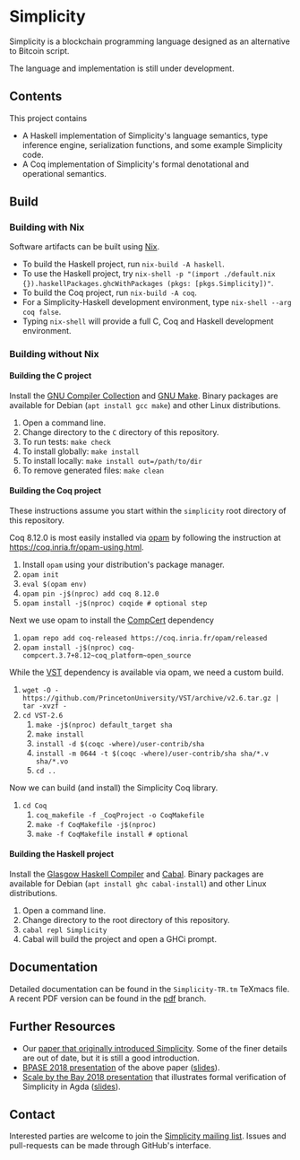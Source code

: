 # Simplicity

Simplicity is a blockchain programming language designed as an alternative to Bitcoin script.

The language and implementation is still under development.

## Contents

This project contains

* A Haskell implementation of Simplicity's language semantics, type inference engine, serialization functions, and some example Simplicity code.
* A Coq implementation of Simplicity's formal denotational and operational semantics.

## Build

### Building with Nix

Software artifacts can be built using [Nix](https://nixos.org/nix/).

* To build the Haskell project, run `nix-build -A haskell`.
* To use the Haskell project, try `nix-shell -p "(import ./default.nix {}).haskellPackages.ghcWithPackages (pkgs: [pkgs.Simplicity])"`.
* To build the Coq project, run `nix-build -A coq`.
* For a Simplicity-Haskell development environment, type `nix-shell --arg coq false`.
* Typing `nix-shell` will provide a full C, Coq and Haskell development environment.

### Building without Nix

#### Building the C project

Install the [GNU Compiler Collection](https://gcc.gnu.org/) and [GNU Make](https://www.gnu.org/software/make/).
Binary packages are available for Debian (`apt install gcc make`) and other Linux distributions.

1. Open a command line.
1. Change directory to the `C` directory of this repository.
1. To run tests: `make check`
1. To install globally: `make install`
1. To install locally: `make install out=/path/to/dir`
1. To remove generated files: `make clean`

#### Building the Coq project

These instructions assume you start within the `simplicity` root directory of this repository.

Coq 8.12.0 is most easily installed via [opam](https://opam.ocaml.org/) by following the instruction at <https://coq.inria.fr/opam-using.html>.

1. Install `opam` using your distribution's package manager.
1. `opam init`
1. `eval $(opam env)`
1. `opam pin -j$(nproc) add coq 8.12.0`
1. `opam install -j$(nproc) coqide # optional step`

Next we use opam to install the [CompCert](http://compcert.inria.fr/) dependency

1. `opam repo add coq-released https://coq.inria.fr/opam/released`
1. `opam install -j$(nproc) coq-compcert.3.7+8.12~coq_platform~open_source`

While the [VST](https://vst.cs.princeton.edu/) dependency is available via opam, we need a custom build.

1. `wget -O - https://github.com/PrincetonUniversity/VST/archive/v2.6.tar.gz | tar -xvzf -`
1. `cd VST-2.6`
    1. `make -j$(nproc) default_target sha`
    1. `make install`
    1. `install -d $(coqc -where)/user-contrib/sha`
    1. `install -m 0644 -t $(coqc -where)/user-contrib/sha sha/*.v sha/*.vo`
    1. `cd ..`

Now we can build (and install) the Simplicity Coq library.

1. `cd Coq`
    1. `coq_makefile -f _CoqProject -o CoqMakefile`
    1. `make -f CoqMakefile -j$(nproc)`
    1. `make -f CoqMakefile install # optional`

#### Building the Haskell project

Install the [Glasgow Haskell Compiler](https://www.haskell.org/ghc/) and [Cabal](https://www.haskell.org/cabal/).
Binary packages are available for Debian (`apt install ghc cabal-install`) and other Linux distributions.

1. Open a command line.
1. Change directory to the root directory of this repository.
1. `cabal repl Simplicity`
1. Cabal will build the project and open a GHCi prompt.
    
## Documentation

Detailed documentation can be found in the `Simplicity-TR.tm` TeXmacs file.
A recent PDF version can be found in the [pdf](https://github.com/ElementsProject/simplicity/blob/pdf/Simplicity-TR.pdf) branch.

## Further Resources

* Our [paper that originally introduced Simplicity](https://arxiv.org/abs/1711.03028).  Some of the finer details are out of date, but it is still a good introduction.
* [BPASE 2018 presentation](https://youtu.be/VOeUq3oR2fk) of the above paper ([slides](https://cyber.stanford.edu/sites/g/files/sbiybj9936/f/slides-bpase-2018.pdf)).
* [Scale by the Bay 2018 presentation](https://youtu.be/M4XnDrRIKx8) that illustrates formal verification of Simplicity in Agda ([slides](https://lists.ozlabs.org/pipermail/simplicity/2018/000011.html)).

## Contact

Interested parties are welcome to join the [Simplicity mailing list](https://lists.ozlabs.org/listinfo/simplicity).
Issues and pull-requests can be made through GitHub's interface.
